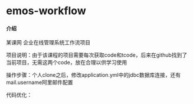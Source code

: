 # emos-workflow

#### 介绍
某课网 企业在线管理系统工作流项目

项目说明：由于该课程的项目需要每次获取code和tcode，后来在github找到了当前项目，无需这两个code，放在合理以供学习使用

操作步骤：个人clone之后，修改application.yml中的jdbc数据库连接，还有mail.username阿里邮件配置

代码优化：